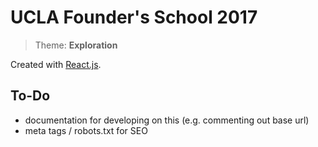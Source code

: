 # UCLA Founder's School 2017

> Theme: **Exploration**

Created with [React.js](https://facebook.github.io/react/).

## To-Do
* documentation for developing on this (e.g. commenting out base url)
* meta tags / robots.txt for SEO
